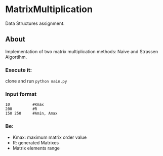 # MatrixMultiplication
Data Structures assignment.

## About
Implementation of two matrix multiplication methods: Naive and Strassen Algortihm.

### Execute it:
clone and run `python main.py`

### Input format
```
10          #Kmax
200         #R
150 250     #Amin, Amax
```
### Be:
* Kmax: maximum matrix order value
* R: generated Matrixes
* Matrix elements range

